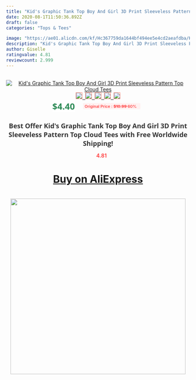 ```yaml
---
title: "Kid's Graphic Tank Top Boy And Girl 3D Print Sleeveless Pattern Top Cloud Tees"
date: 2020-08-1T11:50:36.892Z
draft: false
categories: "Tops & Tees"

image: "https://ae01.alicdn.com/kf/Hc367759da1644bf494ee5e4cd2aeafdba/Kid-s-Graphic-Tank-Top-Boy-And-Girl-3D-Print-Sleeveless-Pattern-Top-Cloud-Tees.jpg"
description: "Kid's Graphic Tank Top Boy And Girl 3D Print Sleeveless Pattern Top Cloud Tees"
author: Giselle
ratingvalue: 4.81
reviewcount: 2.999
---
```

<br>
<div style="text-align: center;">
<a href="https://s.click.aliexpress.com/e/_AKQaID" target="_blank" rel="nofollow noopener noreferrer"><img alt="Kid's Graphic Tank Top Boy And Girl 3D Print Sleeveless Pattern Top Cloud Tees" class="magnifier-image" src="https://ae01.alicdn.com/kf/Hc367759da1644bf494ee5e4cd2aeafdba/Kid-s-Graphic-Tank-Top-Boy-And-Girl-3D-Print-Sleeveless-Pattern-Top-Cloud-Tees.jpg_640x640.jpg">
<br>
<img style="border:1px solid salmon" src="https://ae01.alicdn.com/kf/Hc367759da1644bf494ee5e4cd2aeafdba/Kid-s-Graphic-Tank-Top-Boy-And-Girl-3D-Print-Sleeveless-Pattern-Top-Cloud-Tees.jpg_120x120.jpg">&nbsp;&nbsp;<img style="border:1px solid salmon" src="https://ae01.alicdn.com/kf/H19f285be01ae4627885f826e5dc5002dt/Kid-s-Graphic-Tank-Top-Boy-And-Girl-3D-Print-Sleeveless-Pattern-Top-Cloud-Tees.jpg_120x120.jpg">&nbsp;&nbsp;<img style="border:1px solid salmon" src="_120x120.jpg">&nbsp;&nbsp;<img style="border:1px solid salmon" src="_120x120.jpg">&nbsp;&nbsp;<img style="border:1px solid salmon" src="_120x120.jpg"></a></div><br0>
<div style="text-align: center;"><span style="background-color: white; border: 0px; box-sizing: border-box; color: seagreen; display: inline-block; font-family: &quot;open sans&quot; , &quot;arial&quot; , &quot;helvetica&quot; , sans-serif , &quot;heiti&quot;; font-size: 24px; font-stretch: inherit; font-weight: 700; line-height: inherit; margin: 0px 10px 0px 0px; padding: 0px; vertical-align: middle;">$4.40 </span>
<span style="background: rgb(255 , 241 , 241); border-radius: 3px; border: 0px; box-sizing: border-box; color: #ff4747; display: inline-block; font-family: inherit; font-size: 12px; font-stretch: inherit; font-style: inherit; font-variant: inherit; font-weight: 600; line-height: inherit; margin: 0px; padding: 2px 5px; transform: scale(0.9); vertical-align: middle;">Original Price : <b style="text-decoration: line-through;">$10.99 </b> 60%&nbsp;&nbsp;</span></div>
<h1 style="color: #333333; display: inline-block; font-family: &quot;open sans&quot; , &quot;arial&quot; , &quot;helvetica&quot; , sans-serif , &quot;heiti&quot;; font-size: 18px; font-stretch: inherit; font-weight: 700; text-align: center;">Best Offer Kid's Graphic Tank Top Boy And Girl 3D Print Sleeveless Pattern Top Cloud Tees with Free Worldwide Shipping!</h1>
<div style="color: #ff4747; text-align: center;">
<img src="https://4.bp.blogspot.com/-M0ZcTcb-5uY/XleCXlxnR4I/AAAAAAAAAEc/OrjgMkXV1oMQFaCRZj5HQwOCBcu3w1FegCPcBGAYYCw/s1600/star.png" style="height: 15px;">&nbsp;<b>4.81</b></div>
<div class="button_cont" align="center"><a class="buynow_a" href="https://s.click.aliexpress.com/e/_AKQaID" target="_blank" rel="nofollow noopener noreferrer"><H1>Buy on AliExpress</H1></a></div><br>
<div class="separator" style="clear: both; text-align: center;">
<img src="https://lh3.googleusercontent.com/-pTy5HemUv9M/XlePHvY0dAI/AAAAAAAAAE4/0nX5iRUoIWY8eMW9Dpxeirr157OZliDIgCLcBGAsYHQ/s1600/badge.gif" width="480">
</div>
